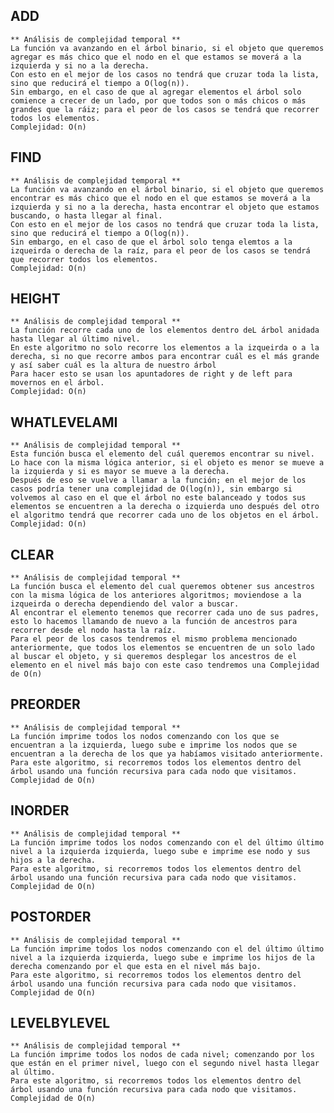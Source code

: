 ## ADD
	** Análisis de complejidad temporal **
	La función va avanzando en el árbol binario, si el objeto que queremos agregar es más chico que el nodo en el que estamos se moverá a la izquierda y si no a la derecha.
	Con esto en el mejor de los casos no tendrá que cruzar toda la lista, sino que reducirá el tiempo a O(log(n)).
	Sin embargo, en el caso de que al agregar elementos el árbol solo comience a crecer de un lado, por que todos son o más chicos o más grandes que la ráiz; para el peor de los casos se tendrá que recorrer todos los elementos.
	Complejidad: O(n)

## FIND
	** Análisis de complejidad temporal **
	La función va avanzando en el árbol binario, si el objeto que queremos encontrar es más chico que el nodo en el que estamos se moverá a la izquierda y si no a la derecha, hasta encontrar el objeto que estamos buscando, o hasta llegar al final.
	Con esto en el mejor de los casos no tendrá que cruzar toda la lista, sino que reducirá el tiempo a O(log(n)).
	Sin embargo, en el caso de que el árbol solo tenga elemtos a la izqueirda o derecha de la raíz, para el peor de los casos se tendrá que recorrer todos los elementos.
	Complejidad: O(n)


## HEIGHT
	** Análisis de complejidad temporal **
	La función recorre cada uno de los elementos dentro deL árbol anidada hasta llegar al último nivel.
	En este algoritmo no solo recorre los elementos a la izqueirda o a la derecha, si no que recorre ambos para encontrar cuál es el más grande y así saber cuál es la altura de nuestro árbol 
	Para hacer esto se usan los apuntadores de right y de left para movernos en el árbol.
	Complejidad: O(n)


## WHATLEVELAMI
	** Análisis de complejidad temporal **
	Esta función busca el elemento del cuál queremos encontrar su nivel. Lo hace con la misma lógica anterior, si el objeto es menor se mueve a la izquierda y si es mayor se mueve a la derecha.
	Después de eso se vuelve a llamar a la función; en el mejor de los casos podría tener una complejidad de O(log(n)), sin embargo si volvemos al caso en el que el árbol no este balanceado y todos sus elementos se encuentren a la derecha o izquierda uno después del otro el algoritmo tendrá que recorrer cada uno de los objetos en el árbol.
	Complejidad: O(n)


## CLEAR
	** Análisis de complejidad temporal **
	La función busca el elemento del cual queremos obtener sus ancestros con la misma lógica de los anteriores algoritmos; moviendose a la izqueirda o derecha dependiendo del valor a buscar. 
	Al encontrar el elemento tenemos que recorrer cada uno de sus padres, esto lo hacemos llamando de nuevo a la función de ancestros para recorrer desde el nodo hasta la raíz. 
	Para el peor de los casos tendremos el mismo problema mencionado anteriormente, que todos los elementos se encuentren de un solo lado al buscar el objeto, y si queremos desplegar los ancestros de el elemento en el nivel más bajo con este caso tendremos una Complejidad de O(n)


## PREORDER
	** Análisis de complejidad temporal **
	La función imprime todos los nodos comenzando con los que se encuentran a la izquierda, luego sube e imprime los nodos que se encuentran a la derecha de los que ya habíamos visitado anteriormente.
	Para este algoritmo, si recorremos todos los elementos dentro del árbol usando una función recursiva para cada nodo que visitamos.
	Complejidad de O(n)


## INORDER
	** Análisis de complejidad temporal **
	La función imprime todos los nodos comenzando con el del último último nivel a la izquierda izquierda, luego sube e imprime ese nodo y sus hijos a la derecha.
	Para este algoritmo, si recorremos todos los elementos dentro del árbol usando una función recursiva para cada nodo que visitamos.
	Complejidad de O(n)


## POSTORDER
	** Análisis de complejidad temporal **
	La función imprime todos los nodos comenzando con el del último último nivel a la izquierda izquierda, luego sube e imprime los hijos de la derecha comenzando por el que esta en el nivel más bajo.
	Para este algoritmo, si recorremos todos los elementos dentro del árbol usando una función recursiva para cada nodo que visitamos.
	Complejidad de O(n)


## LEVELBYLEVEL
	** Análisis de complejidad temporal **
	La función imprime todos los nodos de cada nivel; comenzando por los que están en el primer nivel, luego con el segundo nivel hasta llegar al último.
	Para este algoritmo, si recorremos todos los elementos dentro del árbol usando una función recursiva para cada nodo que visitamos.
	Complejidad de O(n)